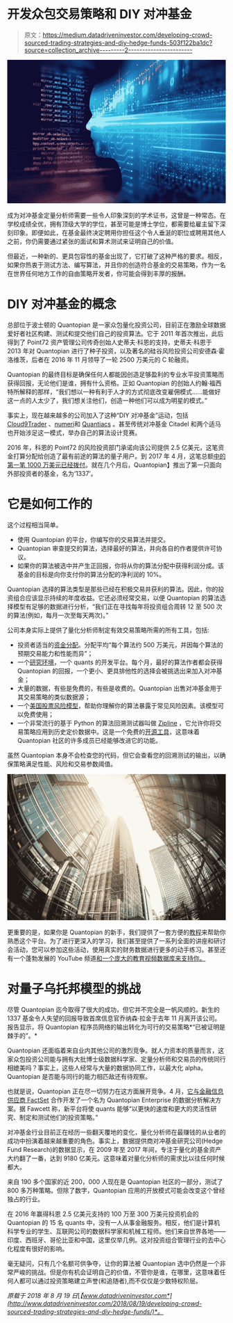 # 开发众包交易策略和 DIY 对冲基金

> 原文：<https://medium.datadriveninvestor.com/developing-crowd-sourced-trading-strategies-and-diy-hedge-funds-503f122ba1dc?source=collection_archive---------2----------------------->

![](img/0dfdc7033eff1beb5b6f8696b8522da6.png)

成为对冲基金定量分析师需要一些令人印象深刻的学术证书，这曾是一种常态。在学校成绩全优，拥有顶级大学的学位，甚至可能是博士学位，都需要给雇主留下深刻印象。即便如此，在基金最终决定聘用你担任这个令人垂涎的职位或聘用其他人之前，你仍需要通过紧张的面试和算术测试来证明自己的价值。

但最近，一种新的、更具包容性的基金出现了，它打破了这种严格的要求。相反，如果你热衷于测试方法、编写算法，并且你的创造符合基金的交易策略，作为一名在世界任何地方工作的自由策略开发者，你可能会得到丰厚的报酬。

# DIY 对冲基金的概念

总部位于波士顿的 Quantopian 是一家众包量化投资公司，目前正在激励全球数据爱好者社区构建、测试和提交他们自己的投资算法。它于 2011 年首次推出，此后得到了 Point72 资产管理公司传奇创始人史蒂夫·科恩的支持，史蒂夫·科恩于 2013 年对 Quantopian 进行了种子投资，以及著名的硅谷风险投资公司安德森·霍洛维茨，后者在 2016 年 11 月领导了一轮 2500 万美元的 C 轮融资。

Quantopian 的最终目标是确保任何人都能因创造足够盈利的专业水平投资策略而获得回报，无论他们是谁，拥有什么资格。正如 Quantopian 的创始人约翰·福西特所解释的那样，“我们想以一种有利于人才的方式彻底改变雇佣模式……能做好这一点的人太少了，我们想关注他们，创造一种他们可以成为明星的模式。”

事实上，现在越来越多的公司加入了这种“DIY 对冲基金”运动，包括 [Cloud9Trader](https://www.cloud9trader.com/) 、[numeri](https://numer.ai/)和 [Quantiacs](https://www.quantiacs.com/) 。甚至传统对冲基金 Citadel 和两个适马也开始涉足这一模式，举办自己的算法设计竞赛。

2016 年，科恩的 Point72 的风险投资部门承诺向该公司提供 2.5 亿美元，这笔资金打算分配给创造了最有前途的算法的量子用户。到 2017 年 4 月，这笔总额[中的第一笔 1000 万美元已经拨付](https://www.bloomberg.com/news/articles/2017-04-06/first-pile-of-steven-cohen-cash-is-injected-into-quantopian-code)。就在几个月后，Quantopian】推出了第一只面向外部投资者的基金，名为‘1337’。

# 它是如何工作的

这个过程相当简单。

*   使用 Quantopian 的平台，你编写你的交易算法并提交。
*   Quantopian 审查提交的算法，选择最好的算法，并向各自的作者提供许可协议。
*   如果你的算法被选中并产生正回报，你将从你的算法分配中获得利润分成。该基金的目标是向你支付你的算法分配的净利润的 10%。

Quantopian 选择的算法类型是那些已经在积极交易并获利的算法。因此，你的投资组合应该显示持续的年度收益。它还必须经常交易，以便 Quantopian 的算法选择模型有足够的数据进行分析，“我们正在寻找每年将投资组合周转 12 至 500 次的算法(例如，每月一次至每天两次)。”

公司本身实际上提供了量化分析师制定有效交易策略所需的所有工具，包括:

*   投资者适当的[资金分配](https://www.quantopian.com/allocation)。分配平均“每个算法约 500 万美元，并因每个算法的预期交易能力和性能而异”；
*   一个[研究环境](https://www.quantopian.com/research)，一个 quants 的开发平台。每个月，最好的算法作者都会获得 Quantopian 的回报，一个更小、更具排他性的选择会被挑选出来加入对冲基金；
*   大量的数据，有些是免费的，有些是收费的。Quantopian 出售对冲基金用于其交易策略的类似数据源；
*   一个[美国股票风险模型](https://www.quantopian.com/risk-model)，帮助你理解你的算法暴露于常见风险因素。该模型可以免费使用；
*   一个非常流行的基于 Python 的算法回溯测试器叫做 [Zipline](http://www.zipline.io/) ，它允许你将交易策略应用到历史定价数据中。这是一个免费的[开源工具](https://github.com/quantopian/zipline)，这意味着 Quantopian 社区的许多成员已经能够改进它的功能。

虽然 Quantopian 本身不会检查您的代码，但它会查看您的回溯测试的输出，以确保策略满足性能、风险和交易参数阈值。

![](img/599ddd2e75d01979406af632ec38bfe1.png)

更重要的是，如果你是 Quantopian 的新手，我们提供了一套方便的[教程](https://www.quantopian.com/tutorials)来帮助你熟悉这个平台。为了进行更深入的学习，我们甚至提供了一系列全面的讲座和研讨会活动，您可以参加这些活动，使用真实的财务数据进行更多的动手练习。甚至还有一个蓬勃发展的 YouTube 频道[和一个庞大的教育视频数据库来支持你。](https://www.youtube.com/channel/UC606MUq45P3zFLa4VGKbxsg/videos)

# 对量子乌托邦模型的挑战

尽管 Quantopian 迄今取得了很大的成功，但它并不完全是一帆风顺的。新生的 1337 基金令人失望的回报导致首席信息官乔纳森·拉金于去年 11 月离开该公司。报告显示，将 Quantopian 程序员网络的输出转化为可行的交易策略*“已被证明是棘手的”。*

Quantopian 还面临着来自业内其他公司的激烈竞争。就人力资本的质量而言，这家众包投资公司能与拥有大批博士级数据科学家、定量分析师和交易员的传统同行相媲美吗？事实上，这些人经常与大量的数据协同工作，以最大化 alpha。Quantopian 是否能与同行的能力相匹敌还有待观察。

也就是说，Quantopian 正在尽一切努力在这方面展开竞争。4 月，[它与金融信息供应商 FactSet](https://www.nasdaq.com/press-release/factset-and-quantopian-announce-plans-to-launch-financial-data-analysis-platform-to-help-investmen-20180426-00575) 合作开发了一个名为 Quantopian Enterprise 的数据分析解决方案。据 Fawcett 称，新平台将使 quants 能够“以更快的速度和更大的灵活性研究、制定和测试他们的投资策略。”

对冲基金行业目前正在经历一些翻天覆地的变化，量化分析师在最赚钱的从业者的成功中扮演着越来越重要的角色。事实上，数据提供商对冲基金研究公司(Hedge Fund Research)的数据显示，在 2009 年至 2017 年间，专注于量化的基金资产大约翻了一番，达到 9180 亿美元。这意味着对量化分析师的需求比以往任何时候都大。

来自 190 多个国家的近 200，000 人现在是 Quantopian 社区的一部分，测试了 800 多万种策略。但除了数字，Quantopian 应用的开放模式可能会改变这个曾经独占的行业。

在 2016 年赢得科恩 2.5 亿美元支持的 100 万至 300 万美元投资机会的 Quantopian 的 15 名 quants 中，没有一人从事金融服务。相反，他们是计算机科学专业的学生、互联网公司的数据科学家和机械工程师。他们来自世界各地——印度、西班牙、哥伦比亚和中国，这里仅举几例。这对投资组合管理行业的去中心化程度有很好的影响。

毫无疑问，只有几个名额可供争夺，让你的算法被 Quantopian 选中仍然是一个非常严峻的挑战。但是你有机会证明自己的价值，不管你是谁，在哪里，这意味着任何人都可以通过投资策略建立声誉(和追随者),而不仅仅是少数特权阶层。

*原载于 2018 年 8 月 19 日*[*【www.datadriveninvestor.com*](http://www.datadriveninvestor.com/2018/08/19/developing-crowd-sourced-trading-strategies-and-diy-hedge-funds/)*。*